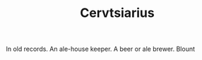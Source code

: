 ---
title: Cervtsiarius
letter: C
permalink: "/definitions/bld-cervtsiarius.html"
body: In old records. An ale-house keeper. A beer or ale brewer. Blount
published_at: '2018-07-07'
source: Black's Law Dictionary 2nd Ed (1910)
layout: post
---